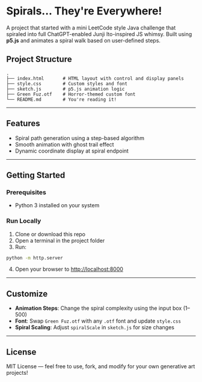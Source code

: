 
# Spirals... They're Everywhere!
A project that started with a mini LeetCode style Java challenge that spiraled into full ChatGPT-enabled Junji Ito-inspired JS whimsy.
Built using **p5.js** and animates a spiral walk based on user-defined steps. 


## Project Structure

```
.
├── index.html       # HTML layout with control and display panels
├── style.css        # Custom styles and font
├── sketch.js        # p5.js animation logic
├── Green Fuz.otf    # Horror-themed custom font
└── README.md        # You're reading it!
```

---

## Features

- Spiral path generation using a step-based algorithm  
- Smooth animation with ghost trail effect  
- Dynamic coordinate display at spiral endpoint  

---

## Getting Started

### Prerequisites

- Python 3 installed on your system

### Run Locally

1. Clone or download this repo  
2. Open a terminal in the project folder  
3. Run:

```bash
python -m http.server
```

4. Open your browser to [http://localhost:8000](http://localhost:8000)

---

## Customize

- **Animation Steps**: Change the spiral complexity using the input box (1–500)
- **Font**: Swap `Green Fuz.otf` with any `.otf` font and update `style.css`
- **Spiral Scaling**: Adjust `spiralScale` in `sketch.js` for size changes

---


## License

MIT License — feel free to use, fork, and modify for your own generative art projects!
